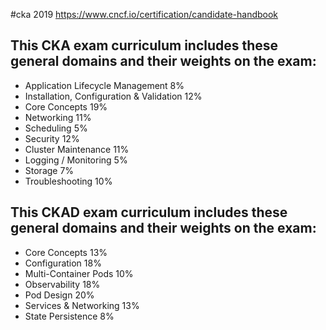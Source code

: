 #cka 2019
https://www.cncf.io/certification/candidate-handbook

## This CKA exam curriculum includes these general domains and their weights on the exam:
* Application Lifecycle Management 8%
* Installation, Configuration & Validation 12%
* Core Concepts 19%
* Networking 11%
* Scheduling 5%
* Security 12%
* Cluster Maintenance 11%
* Logging / Monitoring 5%
* Storage 7%
* Troubleshooting 10%

## This CKAD exam curriculum includes these general domains and their weights on the exam:
* Core Concepts 13%
* Configuration 18%
* Multi-Container Pods 10%
* Observability 18%
* Pod Design 20%
* Services & Networking 13%
* State Persistence 8%

